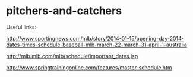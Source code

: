 pitchers-and-catchers
=====================

Useful links:

http://www.sportingnews.com/mlb/story/2014-01-15/opening-day-2014-dates-times-schedule-baseball-mlb-march-22-march-31-april-1-australia

http://mlb.mlb.com/mlb/schedule/important_dates.jsp

http://www.springtrainingonline.com/features/master-schedule.htm
